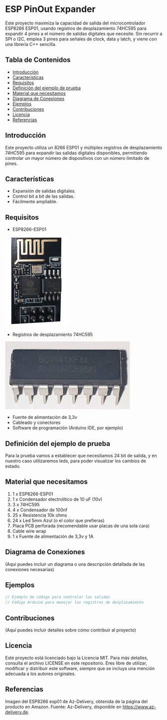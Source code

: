 
# ESP PinOut Expander

Este proyecto maximiza la capacidad de salida del microcontrolador ESP8266 ESP01, usando registros de desplazamiento 74HC595 para expandir 4 pines a el número de salidas digitales que necesite. Sin recurrir a SPI o I2C, emplea 3 pines para señales de clock, data y latch, y viene con una librería C++ sencilla.

## Tabla de Contenidos
- [Introducción](#introducción)
- [Características](#características)
- [Requisitos](#requisitos)
- [Definición del ejemplo de prueba](#definición-del-ejemplo-de-prueba)
- [Material que necesitamos](#material-que-necesitamos)
- [Diagrama de Conexiones](#diagrama-de-conexiones)
- [Ejemplos](#ejemplos)
- [Contribuciones](#contribuciones)
- [Licencia](#licencia)
- [Referencias](#referencias)

## Introducción
Este proyecto utiliza un 8266 ESP01 y múltiples registros de desplazamiento 74HC595 para expandir las salidas digitales disponibles, permitiendo controlar un mayor número de dispositivos con un número limitado de pines.

## Características
- Expansión de salidas digitales.
- Control bit a bit de las salidas.
- Fácilmente ampliable.

## Requisitos
- ESP8266-ESP01

![Fotografía del ESP8266-ESP01](imagenes/8266esp01-foto.jpg)

- Registros de desplazamiento 74HC595

![Fotografía del TTL 74HC595](imagenes/74HC575-foto.jpg)

- Fuente de alimentación de 3,3v
- Cableado y conectores
- Software de programación (Arduino IDE, por ejemplo)

## Definición del ejemplo de prueba
Para la prueba vamos a establecer que necesitamos 24 bit de salida, y en nuestro caso utilizaremos leds, para poder visualizar los cambios de estado.

## Material que necesitamos
1. 1 x ESP8266-ESP01
2. 1 x Condensador electrolítico de 10 uF (10v)
3. 3 x 74HC595
4. 4 x Condensador de 100nf
5. 25 x Resistencia 10k ohms
6. 24 x Led 5mm Azul (o el color que prefieras)
7. Placa PCB perforada (recomendable usar placas de una sola cara)
8. Cable wire wrap
9. 1 x Fuente de alimentación de 3,3v y 1A

## Diagrama de Conexiones
(Aquí puedes incluir un diagrama o una descripción detallada de las conexiones necesarias)

## Ejemplos
```cpp
// Ejemplo de código para controlar las salidas
// Código Arduino para manejar los registros de desplazamiento
```

## Contribuciones
(Aquí puedes incluir detalles sobre cómo contribuir al proyecto)

## Licencia
Este proyecto está licenciado bajo la Licencia MIT. Para más detalles, consulta el archivo LICENSE en este repositorio. Eres libre de utilizar, modificar y distribuir este software, siempre que se incluya una mención adecuada a los autores originales.

## Referencias

Imagen del ESP8266 esp01 de Az-Delivery, obtenida de la página del producto en Amazon. Fuente: Az-Delivery, disponible en https://www.az-delivery.de.
